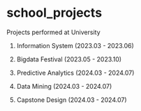 # school_projects

Projects performed at University
1. Information System (2023.03 - 2023.06)
   
2. Bigdata Festival (2023.05 - 2023.10)
   
3. Predictive Analytics (2024.03 - 2024.07)
   
4. Data Mining (2024.03 - 2024.07)
   
5. Capstone Design (2024.03 - 2024.07)
   
